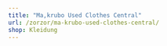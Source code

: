 ```yaml
---
title: "Ma,krubo Used Clothes Central"
url: /zorzor/ma-krubo-used-clothes-central/
shop: Kleidung
---
```

